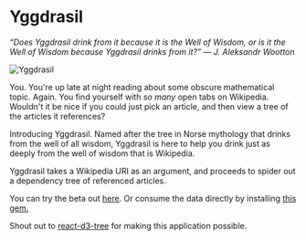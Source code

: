 # Yggdrasil


_“Does Yggdrasil drink from it because it is the Well of Wisdom, 
 or is it the Well of Wisdom because Yggdrasil drinks from it?” 
 ― J. Aleksandr Wootton_



![Yggdrasil](https://user-images.githubusercontent.com/7142972/58755414-e6017600-84a0-11e9-967f-2e004d0397b0.png)

You. You're up late at night reading about some obscure mathematical topic. Again. You find yourself with *so many* open tabs on Wikipedia. Wouldn't it be nice if you could just pick an article, and then view a tree of the articles it references?

Introducing Yggdrasil. Named after the tree in Norse mythology that drinks from the well of all wisdom, Yggdrasil is here to help you drink just as deeply from the well of wisdom that is Wikipedia.

Yggdrasil takes a Wikipedia URI as an argument, and proceeds to spider out a dependency tree of referenced articles.

You can try the beta out [here](https://wiki-tree.herokuapp.com).  Or consume the data directly by installing [this gem.](https://github.com/alex0112/wiki-yggdrasil)

Shout out to [react-d3-tree](https://github.com/bkrem/react-d3-tree) for making this application possible.


